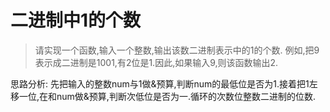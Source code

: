 # 二进制中1的个数

> 请实现一个函数,输入一个整数,输出该数二进制表示中的1的个数.
> 例如,把9表示成二进制是1001,有2位是1.因此,如果输入9,则该函数输出2.

思路分析: 先把输入的整数num与1做&预算,判断num的最低位是否为1.接着把1左移一位,在和num做&预算,判断次低位是否为一.循环的次数位整数二进制的位数.
